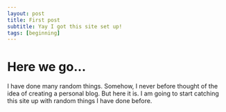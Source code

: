 ```yaml
---
layout: post
title: First post
subtitle: Yay I got this site set up!
tags: [beginning]
---
```


# Here we go...

I have done many random things. Somehow, I never before thought of the idea of creating a personal blog. But here it is. I am going to start catching this site up with random things I have done before.